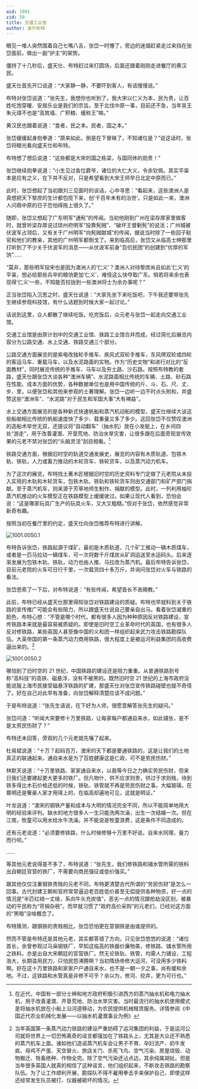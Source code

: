 ```yaml
---
aid: 1001
zid: 50
title: 交通工业馆
author: 波尔布特
---
```


眼见一堆人突然围着自己七嘴八舌，张岱一时懵了，旁边的迷烟赶紧走过来挡在张岱面前，做出一副“护主”的架势。

僵持了十几秒后，盛天仕、布特赶过来打圆场，后面还跟着刚刚走进餐厅的黄汉民。

盛天仕首先开口说道：“大家静一静，不要吓到客人，有话慢慢说。”

布特对张岱说道：“张先生，我想你也听到了，我大宋以仁义为本，民为贵，让百姓吃饱穿暖、安居乐业是我们的宗旨。至于北伐中原一事，目前还不急，当年吴王朱元璋不也是“高筑墙、广积粮、缓称王”嘛。”

黄汉民也跟着说道：“食者，民之本。民者，国之本。”

张岱缓缓起身抱拳道：“原来如此，倒是在下冒昧了，不知诸位是？”说这话时，张岱将眼光看向盛天仕和布特。

布特想了想后说道：“这些都是大宋的国之栋梁，与国同休的勋贵！”

张岱继续抱拳说道：“小生见过各位爵爷，诸位的大仁大义，令余钦佩。其实平粜本是应有之义，在下并不反对，只是希望看到大宋王师早日北定中原而已。”

此时，张岱想起了当初跟刘三见面时的谈话，心中寻思：“看起来，这些澳洲人是真想把天下黎庶的生计都包揽下来，创‘千百年未有的治世’。只是如此一来，澳洲人问鼎中原的日子恐怕得拖上很久了。”

随即，张岱又想起了广东明军“通髡”的传闻。当初他刚到广州在梁存厚家里做客时，就曾听梁存厚说过琼州府明军“投靠髡贼”、“破坏王督剿髡”的说法；广州城被伏波军占领后，又有关于广州明军“向髡贼献城”的传闻，据说当时除了一些回子鞑官和他们的教亲，其他的广州明军都倒戈了。来到临高后，张岱又从临高士绅那里打听到了不少关于伏波军的消息——从伏波军前身“百仞民团”的创建到“优厚的军饷”……

“莫非，那些明军投宋也是因为澳洲人的‘仁义’？澳洲人对待黎庶尚且如此‘仁义’的平粜，想必给那些兵卒的粮饷更加‘仁义’，难怪这么快夺取广东。倘若将来余也表现得‘仁义’一些，不知能否拉拢到一些澳洲将士为余办事呢？”

正当张岱陷入沉思之时，盛天仕说道：“大家先坐下来吃饭吧，下午我还要带张先生继续参观科技馆，有什么话题到时候大家一起讨论。”

话说到这里，众人都散了继续吃饭。吃完饭后，众元老与张岱一起走向交通工业馆。

交通工业馆是由原计划中的交通工业馆、铁路工业馆合并而成，经过简化后展览内容分为公路交通、水上交通、铁路交通三个部分。

公路交通方面展览的是紫电改独轮手推车、疾风式双轮手推车，东风牌双轮或四轮的客运马车、重载马车，以及水泥路面的实物。作为“历史文物”和进行对比的“反面教材”，同时展览传统的手推车、马车以及夯土路、沙石路。按照布特教的套路，盛天仕跟张岱大谈各种“澳洲车辆”、水泥路面相比传统的车辆、土路、砂石路在性能、成本方面的优势，各种数据单位也是用中国传统的斤、斗、石、尺、丈、步、里，以便张岱和其他来参观的土著理解。张岱一边听一边不时点头附和，并盛赞这些“澳洲车”、“水泥路”对于民生和军国大事“大有裨益”。

水上交通方面展览的是各种新式快速帆船和蒸汽机动船的模型，盛天仕继续大谈这些船舶相比传统的帆船速度快了多少、载重量又多了多少。这回张岱不仅赞叹澳洲的造船术举世无双，还提议将“自动翻车”（抽水机）放在小发艇上，在乡间四处“游走”，用于改善灌溉、开垦荒地、防治水旱灾害，让很多跟在后面旁观宣传效果的元老不禁对张岱的“头脑灵活”刮目相看。[^注1]

铁路交通方面，根据旧时空的轨道交通发展史，展览的内容有木质轨道、包铁木轨、铁轨，人力或畜力推动的木轮货车、铁轮货车，以及蒸汽动力机车。

为了这次的展览，布特找土著木匠根据旧时空的历史资料专门定做了元老院从未投入实用的木轨和木轮货车，包铁木轨、铁轨和铁轮货车则由交通部门和矿产部门捐献。至于蒸汽机车，则来源于芳草地师生制作、捐献的模型。此时，一列利用袖珍蒸汽机推动的火车模型正在铁路模型上缓缓驶过。如果让现代人看到，恐怕会说：“这是哪家玩具厂生产的玩具火车，又大又粗糙。”但对于张岱，依然感觉非常新奇有趣。

按照当初在餐厅里的约定，盛天仕向张岱推荐布特进行讲解。

![1001.0050.1](/1001/0050/1.webp)

布特告诉张岱，铁路起源于煤矿。最初是木质轨道，几个矿工推动一辆木质煤车，或者是一匹马拉动一辆煤车，可一次将数千斤煤炭从矿洞运送至水运码头。后来逐渐发展为包铁木轨、铁轨，动力也由人推、马拉改为蒸汽机。最后布特告诉张岱，目前元老院的火车可日行千里，一次载货四十多万斤，并询问张岱对火车与铁路的看法。

张岱思索了一下后，对布特说道：“有些传闻，希望首长不吝赐教。”

此前，布特已经从盛天仕那里得知张岱对铁路建设的质疑。布特也早就料到关于铁路的宣传推广可能会有些阻力，所以跟盛天仕说自己要亲自出马。看着张岱凝重的脸色，布特心想：“不管是哪个时代，都有很多人因为种种原因反对铁路建设，宣传铁路本来就是最容易被质疑的。即使是旧时空工业革命时代的英国，也有很多人反对修铁路，某些英国人甚至像中国的义和团一样组织起来武力攻击铁路勘探队伍。大英帝国的第一条蒸汽动力商用铁路，很大程度上是被运河利益集团的高收费逼出来的。[^注2]

![1001.0050.2](/1001/0050/1.webp)

哪怕到了旧时空的 21 世纪，中国铁路的建设还是阻力重重。从普通铁路到号称“高科技”的高铁、磁悬浮，没有不被黑的。既然旧时空 21 世纪的上海市政府没能说服上海市民接受磁悬浮铁路的扩建，那盛天仕对张岱宣传铁路碰壁也就不奇怪了。好在自己对此早有准备，向张岱解释清楚应该不成问题。”

于是布特说道：“张先生请说，在下好为人师，很愿意解答张先生的疑问。”

张岱问道：“听闻大宋要修十万里铁路，让每家每户都通自来水，如此铺张，是不是太劳民伤财了？”

布特还未回答，旁观的几个元老就先嚷了起来。

杜易斌说道：“十万？起码百万，澳宋的天下都是要通铁路的，这是让我们的土地真正的联通起来。通自来水是为了百姓健康这是仁政，可不是劳民伤财。”

林默天说道：“十万里铁路、家家通自来水，以我等今日之力确实劳民伤财，但来日我们还要建起更大更多的铁厂。但凡物什，供不应求则贵，供过于求则贱，待到铁多得比木石价格还低的时候，铁轨、铁管就不再是劳民伤财之事。大幅玻璃，在篡明还是奢豪人家才用得上的，在临高却遍地可见，这就是明证。”

叶龙说道：“澳宋的钢铁产量和成本与大明的情况完全不同，所以不能简单地用大明的经验来评判。缺水的地方很多人一生只能洗两次澡，出生一次结婚一次。但在江南，牧童可以用水给水牛洗澡。并不能说是牧童浪费，这是条件不同造成的。

还有元老说道：“必须要修铁路，什么时候修够十万里不好说。自来水同理，量力而行呗。”

……

等其他元老说得差不多了，布特说道：“张先生，我们修铁路和铺水管所需的铁料出自朝廷官营的铁厂，不需要向商民强征或低价强买。”

跟其他仅仅注重钢铁贵贱的元老不同，布特更清楚古代所谓的“劳民伤财”是怎么一回事。古代封建王朝和官府常常逼迫老百姓低价甚至无偿提供各种物资，好一点的情况是“半匹红绡一丈绫，系向牛头充炭值”，恶劣一点的情况跟抢劫没区别，被暴动的平民称为“苛捐杂税”。而早就习惯了“政府高价采购”的元老们，已经对这方面的“黑暗”没啥概念了。

布特猜测，跟钢铁的贵贱相比，张岱恐怕更在意钢铁是由谁提供的。

然而不管是布特还是其他元老，其实都答错了方向，只见张岱悠悠的说道：“诸位首长，余曾参观过马枭钢铁厂，早知这临高的铁器价廉物美，修铁路、铺水管所用之铁料，亦是出自大宋朝廷的官营铁厂。然无论铁轨、铁管，均需人力铺设，工程浩大，长期滥用民力，只怕民怨沸腾啊？当初隋炀帝修大运河，可没用多少铁料啊。好在这十万里铁路和家家户户通自来水，也不是一朝一夕之事，尚有缓和余地。不过，这铁路和水管真是非修不可乎？余以为，修河、挖井，更为可行也。”

[^注1]: 在近代，中国有一部分士绅和地方政府积极引进西方的蒸汽抽水机和电力抽水机，用于改善灌溉、开垦荒地、防治水旱灾害。当时最流行的抽水机使用模式是将抽水机放在小船上沿河道移动，为农民提供机械租赁服务。详情参阅《中国近代农业机械化发展——以抽水机灌溉事业为例》
[^注2]: 当年英国第一条蒸汽动力铁路的建设严重妨碍了运河集团的利益，于是运河公司就将世界上一切恐怖离奇的谣言都强加在了铁路头上，尤其是大众还不熟悉的蒸汽机车上面。诸如他们造谣蒸汽机车会让男子不育、孕妇流产、奶牛发疯、母鸡不产蛋、天空冒火、旅店关门、杀死飞鸟、空气污染、房屋烧毁、动物搬迁、牲畜绝种、作物全完。除了空气污染还沾点边，其余纯属胡扯。但是当年很多英国人就真的相信了这种谣言，他们组织起来，不断攻击铁路的勘察队伍。为了让工作顺利开展，勘探队不得不雇用拳击手来保护自己，即使这样还经常发生队员被打、仪器被砸坏的情况。
